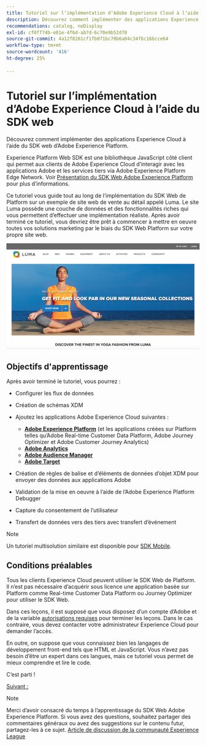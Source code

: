 ```yaml
---
title: Tutoriel sur lʼimplémentation dʼAdobe Experience Cloud à lʼaide du SDK web
description: Découvrez comment implémenter des applications Experience Cloud à l’aide du SDK web d’Adobe Experience Platform.
recommendations: catalog, noDisplay
exl-id: cf0ff74b-e81e-4f6d-ab7d-6c70e9b52d78
source-git-commit: 4a12f8261cf1fb071bc70b6a04c34f6c16bcce64
workflow-type: tm+mt
source-wordcount: '416'
ht-degree: 25%

---
```


# Tutoriel sur lʼimplémentation dʼAdobe Experience Cloud à lʼaide du SDK web

Découvrez comment implémenter des applications Experience Cloud à l’aide du SDK web d’Adobe Experience Platform.

Experience Platform Web SDK est une bibliothèque JavaScript côté client qui permet aux clients de Adobe Experience Cloud d’interagir avec les applications Adobe et les services tiers via Adobe Experience Platform Edge Network. Voir [Présentation du SDK Web Adobe Experience Platform](https://experienceleague.adobe.com/docs/experience-platform/edge/home.html?lang=fr) pour plus d’informations.

Ce tutoriel vous guide tout au long de l’implémentation du SDK Web de Platform sur un exemple de site web de vente au détail appelé Luma. Le site [](https://luma.enablementadobe.com/content/luma/us/en.html)Luma possède une couche de données et des fonctionnalités riches qui vous permettent dʼeffectuer une implémentation réaliste. Après avoir terminé ce tutoriel, vous devriez être prêt à commencer à mettre en oeuvre toutes vos solutions marketing par le biais du SDK Web Platform sur votre propre site web.

[![Site web Luma](assets/old-overview-luma.png)](https://luma.enablementadobe.com/content/luma/us/en.html)


## Objectifs d&#39;apprentissage

Après avoir terminé le tutoriel, vous pourrez :

* Configurer les flux de données

* Création de schémas XDM

* Ajoutez les applications Adobe Experience Cloud suivantes :
   * **[Adobe Experience Platform](setup-experience-platform.md)** (et les applications créées sur Platform telles qu’Adobe Real-time Customer Data Platform, Adobe Journey Optimizer et Adobe Customer Journey Analytics)
   * **[Adobe Analytics](setup-analytics.md)**
   * **[Adobe Audience Manager](setup-audience-manager.md)**
   * **[Adobe Target](setup-target.md)**

* Création de règles de balise et d’éléments de données d’objet XDM pour envoyer des données aux applications Adobe

* Validation de la mise en oeuvre à l’aide de l’Adobe Experience Platform Debugger

* Capture du consentement de l’utilisateur

* Transfert de données vers des tiers avec transfert d’événement

>[!NOTE]
>
>Un tutoriel multisolution similaire est disponible pour [SDK Mobile](../tutorial-mobile-sdk/overview.md).

## Conditions préalables

Tous les clients Experience Cloud peuvent utiliser le SDK Web de Platform. Il n’est pas nécessaire d’acquérir sous licence une application basée sur Platform comme Real-time Customer Data Platform ou Journey Optimizer pour utiliser le SDK Web.

Dans ces leçons, il est supposé que vous disposez d’un compte d’Adobe et de la variable [autorisations requises](configure-permissions.md) pour terminer les leçons. Dans le cas contraire, vous devez contacter votre administrateur Experience Cloud pour demander l’accès.

En outre, on suppose que vous connaissez bien les langages de développement front-end tels que HTML et JavaScript. Vous n’avez pas besoin d’être un expert dans ces langues, mais ce tutoriel vous permet de mieux comprendre et lire le code.

C’est parti !

[Suivant : ](configure-permissions.md)

>[!NOTE]
>
>Merci d’avoir consacré du temps à l’apprentissage du SDK Web Adobe Experience Platform. Si vous avez des questions, souhaitez partager des commentaires généraux ou avez des suggestions sur le contenu futur, partagez-les à ce sujet. [Article de discussion de la communauté Experience League](https://experienceleaguecommunities.adobe.com/t5/adobe-experience-platform-launch/tutorial-discussion-implement-adobe-experience-cloud-with-web/td-p/444996)
